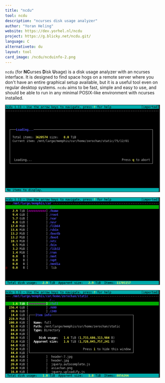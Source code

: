 ```yaml
---
title: "ncdu"
tool: ncdu
description: "ncurses disk usage analyzer"
author: "Yoran Heling"
website: https://dev.yorhel.nl/ncdu
project: https://g.blicky.net/ncdu.git/
language: C
alternativeto: du
layout: tool
card_image: /ncdu/ncduinfo-2.png
---
```


`ncdu` (for **NC**urses **D**isk **U**sage) is a disk usage analyzer with an ncurses
interface. It is designed to find space hogs on a remote server where you
don't have an entire graphical setup available, but it is a useful tool
even on regular desktop systems.  `ncdu` aims to be fast, simple and easy
to use, and should be able to run in any minimal POSIX-like environment
with ncurses installed.

![Screenshot: Scanning](ncduscan-2.png)

![Screenshot: Done scanning](ncdudone-2.png)

![Screenshot: Directory information](ncduinfo-2.png)
